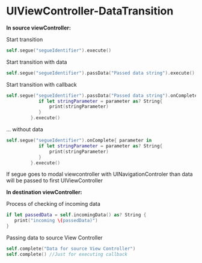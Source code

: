 # UIViewController-DataTransition

**In source viewController:**

Start transition
```swift
self.segue("segueIdentifier").execute()
```

Start transition with data
```swift
self.segue("segueIdentifier").passData("Passed data string").execute()
```

Start transition with callback
```swift
self.segue("segueIdentifier").passData("Passed data string").onComplete{ parameter in
            if let stringParameter = parameter as? String{
                print(stringParameter)
            }
         }.execute()
```

... without data
```swift
self.segue("segueIdentifier").onComplete{ parameter in
            if let stringParameter = parameter as? String{
                print(stringParameter)
            }
         }.execute()
```
If segue goes to modal viewcontroller with UINavigationControler than data will be passed to first UIViewController

**In destination viewController:**

Process of checking of incoming data
```swift
if let passedData = self.incomingData() as? String {
   print("incoming \(passedData)")
}
```
Passing data to source View Controller
```swift
self.complete("Data for source View Controller")
self.complete() //Just for executing callback
```
